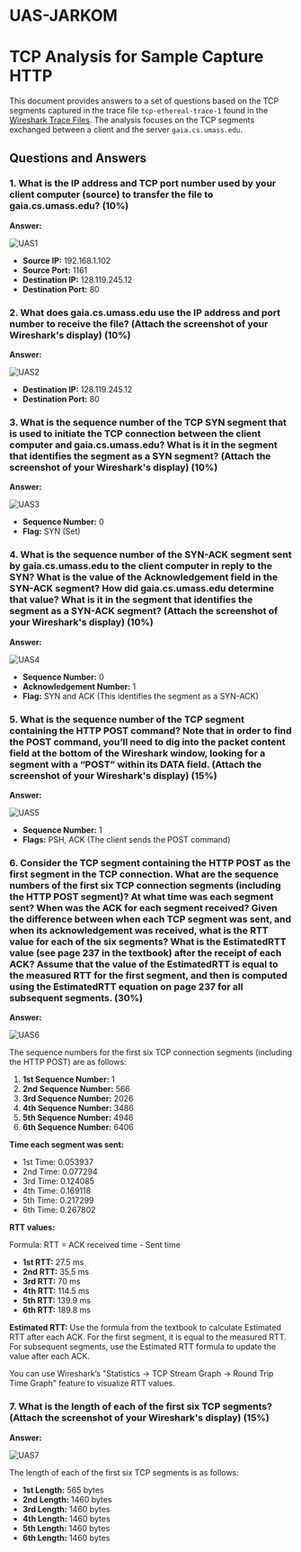 # UAS-JARKOM

# TCP Analysis for Sample Capture HTTP

This document provides answers to a set of questions based on the TCP segments captured in the trace file `tcp-ethereal-trace-1` found in the [Wireshark Trace Files](http://gaia.cs.umass.edu/wireshark-labs/wireshark-traces.zip). The analysis focuses on the TCP segments exchanged between a client and the server `gaia.cs.umass.edu`.

## Questions and Answers

### 1. What is the IP address and TCP port number used by your client computer (source) to transfer the file to gaia.cs.umass.edu? (10%)

**Answer:**

![UAS1](https://github.com/Harrydhe/UAS-S2/blob/main/assets/uas1.jpg)


- **Source IP:** 192.168.1.102
- **Source Port:** 1161
- **Destination IP:** 128.119.245.12
- **Destination Port:** 80

### 2. What does gaia.cs.umass.edu use the IP address and port number to receive the file? (Attach the screenshot of your Wireshark's display) (10%)

**Answer:**

![UAS2](https://github.com/Harrydhe/UAS-S2/blob/main/assets/uas%202.jpg)


- **Destination IP:** 128.119.245.12
- **Destination Port:** 80

### 3. What is the sequence number of the TCP SYN segment that is used to initiate the TCP connection between the client computer and gaia.cs.umass.edu? What is it in the segment that identifies the segment as a SYN segment? (Attach the screenshot of your Wireshark's display) (10%)

**Answer:**

![UAS3](https://github.com/Harrydhe/UAS-S2/blob/main/assets/uas%203.jpg)


- **Sequence Number:** 0
- **Flag:** SYN (Set)

### 4. What is the sequence number of the SYN-ACK segment sent by gaia.cs.umass.edu to the client computer in reply to the SYN? What is the value of the Acknowledgement field in the SYN-ACK segment? How did gaia.cs.umass.edu determine that value? What is it in the segment that identifies the segment as a SYN-ACK segment? (Attach the screenshot of your Wireshark's display) (10%)

**Answer:**

![UAS4](https://github.com/Harrydhe/UAS-S2/blob/main/assets/uas%204.jpg)


- **Sequence Number:** 0
- **Acknowledgement Number:** 1
- **Flag:** SYN and ACK (This identifies the segment as a SYN-ACK)

### 5. What is the sequence number of the TCP segment containing the HTTP POST command? Note that in order to find the POST command, you’ll need to dig into the packet content field at the bottom of the Wireshark window, looking for a segment with a “POST” within its DATA field. (Attach the screenshot of your Wireshark's display) (15%)

**Answer:**

![UAS5](https://github.com/Harrydhe/UAS-S2/blob/main/assets/uas%205.jpg)


- **Sequence Number:** 1
- **Flags:** PSH, ACK (The client sends the POST command)

### 6. Consider the TCP segment containing the HTTP POST as the first segment in the TCP connection. What are the sequence numbers of the first six TCP connection segments (including the HTTP POST segment)? At what time was each segment sent? When was the ACK for each segment received? Given the difference between when each TCP segment was sent, and when its acknowledgement was received, what is the RTT value for each of the six segments? What is the EstimatedRTT value (see page 237 in the textbook) after the receipt of each ACK? Assume that the value of the EstimatedRTT is equal to the measured RTT for the first segment, and then is computed using the EstimatedRTT equation on page 237 for all subsequent segments. (30%)

**Answer:**

![UAS6](https://github.com/Harrydhe/UAS-S2/blob/main/assets/uas6.jpg)


The sequence numbers for the first six TCP connection segments (including the HTTP POST) are as follows:

1. **1st Sequence Number:** 1
2. **2nd Sequence Number:** 566
3. **3rd Sequence Number:** 2026
4. **4th Sequence Number:** 3486
5. **5th Sequence Number:** 4946
6. **6th Sequence Number:** 6406

**Time each segment was sent:**
- 1st Time: 0.053937
- 2nd Time: 0.077294
- 3rd Time: 0.124085
- 4th Time: 0.169118
- 5th Time: 0.217299
- 6th Time: 0.267802

**RTT values:**

Formula: RTT = ACK received time - Sent time

- **1st RTT:** 27.5 ms
- **2nd RTT:** 35.5 ms
- **3rd RTT:** 70 ms
- **4th RTT:** 114.5 ms
- **5th RTT:** 139.9 ms
- **6th RTT:** 189.8 ms

**Estimated RTT:** Use the formula from the textbook to calculate Estimated RTT after each ACK. For the first segment, it is equal to the measured RTT. For subsequent segments, use the Estimated RTT formula to update the value after each ACK.

You can use Wireshark’s "Statistics -> TCP Stream Graph -> Round Trip Time Graph" feature to visualize RTT values.

### 7. What is the length of each of the first six TCP segments? (Attach the screenshot of your Wireshark's display) (15%)

**Answer:**

![UAS7](https://github.com/Harrydhe/UAS-S2/blob/main/assets/uas%207.jpg)


The length of each of the first six TCP segments is as follows:

- **1st Length:** 565 bytes
- **2nd Length:** 1460 bytes
- **3rd Length:** 1460 bytes
- **4th Length:** 1460 bytes
- **5th Length:** 1460 bytes
- **6th Length:** 1460 bytes

